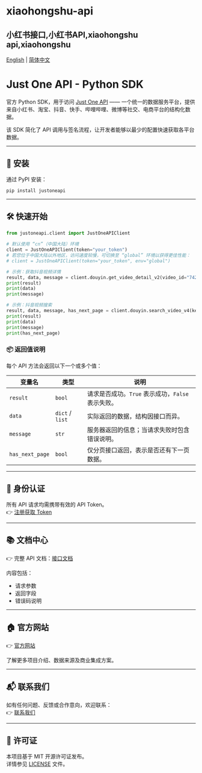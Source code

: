 # xiaohongshu-api
小红书接口,小红书API,xiaohongshu api,xiaohongshu
---

[English](README.md) | [简体中文](README.zh-CN.md)

# Just One API - Python SDK

官方 Python SDK，用于访问 [Just One API](https://justoneapi.com) —— 一个统一的数据服务平台，提供来自小红书、淘宝、抖音、快手、哔哩哔哩、微博等社交、电商平台的结构化数据。

该 SDK 简化了 API 调用与签名流程，让开发者能够以最少的配置快速获取各平台数据。

---

## 🚀 安装

通过 PyPI 安装：

```bash
pip install justoneapi
```

---

## 🛠 快速开始

```python
from justoneapi.client import JustOneAPIClient

# 默认使用 “cn”（中国大陆）环境
client = JustOneAPIClient(token="your_token")
# 若您位于中国大陆以外地区，访问速度较慢，可切换至 “global” 环境以获得更佳性能：
# client = JustOneAPIClient(token="your_token", env="global")

# 示例：获取抖音视频详情
result, data, message = client.douyin.get_video_detail_v2(video_id="7428906452091145483")
print(result)
print(data)
print(message)

# 示例：抖音视频搜索
result, data, message, has_next_page = client.douyin.search_video_v4(keyword="deepseek", sort_type="_0", publish_time="_0", duration="_0", page=1)
print(result)
print(data)
print(message)
print(has_next_page)
```

### 📦 返回值说明

每个 API 方法会返回以下一个或多个值：

| 变量名 | 类型 | 说明 |
|--------|------|------|
| `result` | `bool` | 请求是否成功。`True` 表示成功，`False` 表示失败。 |
| `data` | `dict` / `list` | 实际返回的数据，结构因接口而异。 |
| `message` | `str` | 服务器返回的信息；当请求失败时包含错误说明。 |
| `has_next_page` | `bool` | 仅分页接口返回，表示是否还有下一页数据。 |

---

## 🔐 身份认证

所有 API 请求均需携带有效的 API Token。  
👉 [注册获取 Token](https://justoneapi.com/register)

---

## 📚 文档中心

👉 完整 API 文档：[接口文档](https://doc.justoneapi.com)

内容包括：
- 请求参数
- 返回字段
- 错误码说明

---

## 🏠 官方网站

👉 [官方网站](https://justoneapi.com)

了解更多项目介绍、数据来源及商业集成方案。

---

## 📬 联系我们

如有任何问题、反馈或合作意向，欢迎联系：  
👉 [联系我们](https://justoneapi.com/contact)

---

## 🪪 许可证

本项目基于 MIT 开源许可证发布。  
详情参见 [LICENSE](./LICENSE) 文件。
